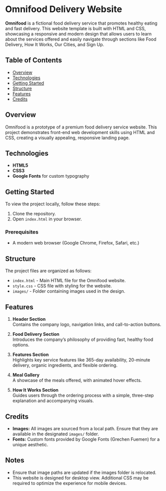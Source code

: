 


# Omnifood Delivery Website

**Omnifood** is a fictional food delivery service that promotes healthy eating and fast delivery. This website template is built with HTML and CSS, showcasing a responsive and modern design that allows users to learn about the services offered and easily navigate through sections like Food Delivery, How It Works, Our Cities, and Sign Up.

## Table of Contents

- [Overview](#overview)
- [Technologies](#technologies)
- [Getting Started](#getting-started)
- [Structure](#structure)
- [Features](#features)
- [Credits](#credits)

## Overview

Omnifood is a prototype of a premium food delivery service website. This project demonstrates front-end web development skills using HTML and CSS, creating a visually appealing, responsive landing page.

## Technologies

- **HTML5**
- **CSS3**
- **Google Fonts** for custom typography

## Getting Started

To view the project locally, follow these steps:

1. Clone the repository.
2. Open `index.html` in your browser.

### Prerequisites

- A modern web browser (Google Chrome, Firefox, Safari, etc.)

## Structure

The project files are organized as follows:

- `index.html` - Main HTML file for the Omnifood website.
- `style.css` - CSS file with styling for the website.
- `images/` - Folder containing images used in the design.

## Features

1. **Header Section**  
   Contains the company logo, navigation links, and call-to-action buttons.

2. **Food Delivery Section**  
   Introduces the company’s philosophy of providing fast, healthy food options.

3. **Features Section**  
   Highlights key service features like 365-day availability, 20-minute delivery, organic ingredients, and flexible ordering.

4. **Meal Gallery**  
   A showcase of the meals offered, with animated hover effects.

5. **How It Works Section**  
   Guides users through the ordering process with a simple, three-step explanation and accompanying visuals.

## Credits

- **Images:** All images are sourced from a local path. Ensure that they are available in the designated `images/` folder.
- **Fonts:** Custom fonts provided by Google Fonts (Grechen Fuemen) for a unique aesthetic.

## Notes

- Ensure that image paths are updated if the images folder is relocated.
- This website is designed for desktop view. Additional CSS may be required to optimize the experience for mobile devices.

